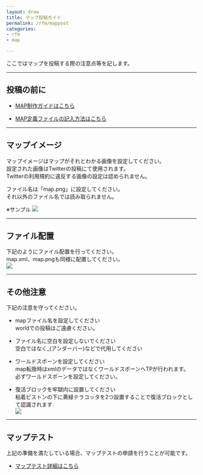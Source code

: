 ```yaml
---
layout: draw
title: マップ投稿ガイド
permalink: /rfm/mappost
categories: 
- rfm
- map

---
```


ここではマップを投稿する際の注意点等を記します。<br>

 
----------------------------------------------------
## 投稿の前に  

+ [MAP制作ガイドはこちら]({{site.baseurl}}/rfm/mapc)    

+ [MAP定義ファイルの記入方法はこちら]({{site.baseurl}}/rfm/xml/) 


----------------------------------------------------
## マップイメージ  

マップイメージはマップがそれとわかる画像を設定してください。  
設定された画像はTwitterの投稿にて使用されます。  
Twitterの利用規約に違反する画像の設定は認められません。   

ファイル名は「map.png」に設定してください。  
それ以外のファイル名では読み取られません。  

※サンプル
<img src="{{site.baseurl}}/public/images/rfm/maps/map.png"><br>


----------------------------------------------------
## ファイル配置  

下記のようにファイル配置を行ってください。  
map.xml、map.pngも同様に配置してください。  
<img src="{{site.baseurl}}/public/images/rfm/maps/file.png"><br>

----------------------------------------------------
## その他注意  

下記の注意を守ってください。  

+ mapファイル名を設定してください  
 worldでの投稿はご遠慮ください。  
 
+ ファイル名に空白を設定しないでください  
 空白ではなく_(アンダーバー)などで代用してください  
 
 + ワールドスポーンを設定してください  
 map転換時はxmlのデータではなくワールドスポーンへTPが行われます。  
 必ずワールドスポーンを設定してください。
 
 + 復活ブロックを牢獄内に設置してください  
 粘着ピストンの下に黄緑テラコッタを2つ設置することで復活ブロックとして認識されます.  
 <img src="{{site.baseurl}}/public/images/rfm/maps/rejailblock.png"><br>
 
----------------------------------------------------
## マップテスト  

上記の準備を満たしている場合、マップテストの申請を行うことが可能です。  

+ [マップテスト詳細はこちら]({{site.baseurl}}/rfm/maptest) 












